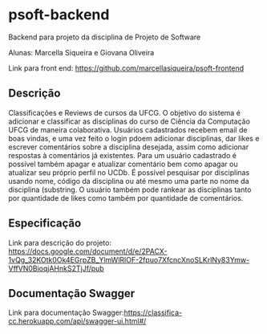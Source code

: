 # psoft-backend
Backend para projeto da disciplina de Projeto de Software

Alunas: Marcella Siqueira e Giovana Oliveira

Link para front end: https://github.com/marcellasiqueira/psoft-frontend



## Descrição

Classificações e Reviews de cursos da UFCG. O objetivo do sistema é adicionar e classificar as disciplinas do curso de Ciência da Computação UFCG de maneira colaborativa. Usuários cadastrados recebem email de boas vindas, e uma vez feito o login pdoem adicionar disciplinas, dar likes e escrever comentários sobre a disciplina desejada, assim como adicionar respostas à comentários já existentes. Para um usuário cadastrado é possível também apagar e atualizar comentário bem como apagar ou atualizar seu próprio perfil no UCDb. É possível pesquisar por disciplinas usando nome, código da disciplina ou até mesmo uma parte no nome da disciplina (substring. O usuário também pode rankear as disciplinas tanto por quantidade de likes como também por quantidade de comentários.

## Especificação

Link para descrição do projeto: https://docs.google.com/document/d/e/2PACX-1vQg_32KOtk0Ok4EGrpZB_YlmWlRlOF-2fpuo7XfcncXnoSLKrlNy83Ymw-VffVN0BioqjAHnkS2TjJf/pub

## Documentação Swagger

Link para documentação Swagger:https://classifica-cc.herokuapp.com/api/swagger-ui.html#/
